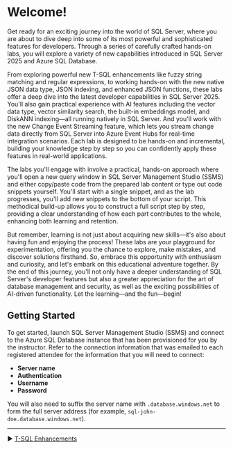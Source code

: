 ﻿# Welcome!

Get ready for an exciting journey into the world of SQL Server, where you are about to dive deep into some of its most powerful and sophisticated features for developers. Through a series of carefully crafted hands-on labs, you will explore a variety of new capabilities introduced in SQL Server 2025 and Azure SQL Database.

From exploring powerful new T-SQL enhancements like fuzzy string matching and regular expressions, to working hands-on with the new native JSON data type, JSON indexing, and enhanced JSON functions, these labs offer a deep dive into the latest developer capabilities in SQL Server 2025. You'll also gain practical experience with AI features including the vector data type, vector similarity search, the built-in embeddings model, and DiskANN indexing—all running natively in SQL Server. And you'll work with the new Change Event Streaming feature, which lets you stream change data directly from SQL Server into Azure Event Hubs for real-time integration scenarios. Each lab is designed to be hands-on and incremental, building your knowledge step by step so you can confidently apply these features in real-world applications.

The labs you'll engage with involve a practical, hands-on approach where you'll open a new query window in SQL Server Management Studio (SSMS) and either copy/paste code from the prepared lab content or type out code snippets yourself. You'll start with a single snippet, and as the lab progresses, you'll add new snippets to the bottom of your script. This methodical build-up allows you to construct a full script step by step, providing a clear understanding of how each part contributes to the whole, enhancing both learning and retention.

But remember, learning is not just about acquiring new skills—it's also about having fun and enjoying the process! These labs are your playground for experimentation, offering you the chance to explore, make mistakes, and discover solutions firsthand. So, embrace this opportunity with enthusiasm and curiosity, and let's embark on this educational adventure together. By the end of this journey, you'll not only have a deeper understanding of SQL Server's developer features but also a greater appreciation for the art of database management and security, as well as the exciting possibilities of AI-driven functionality. Let the learning—and the fun—begin!

## Getting Started

To get started, launch SQL Server Management Studio (SSMS) and connect to the Azure SQL Database instance that has been provisioned for you by the instructor. Refer to the connection information that was emailed to each registered attendee for the information that you will need to connect:

- **Server name**
- **Authentication**
- **Username**
- **Password**

You will also need to suffix the server name with `.database.windows.net` to form the full server address (for example, `sql-john-doe.database.windows.net`).


___

▶ [T-SQL Enhancements](https://github.com/lennilobel/sql2025-workshop-hol-orlando2025/tree/main/HOL/1.%20T-SQL%20Enhancements)
